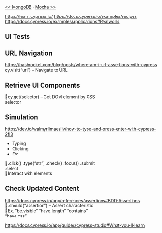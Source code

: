 [<< MongoDB](MongoDB) ‧ [Mocha >>](Mocha)

https://learn.cypress.io/
https://docs.cypress.io/examples/recipes
https://docs.cypress.io/examples/applications#Realworld
## UI Tests

## URL Navigation
https://hashrocket.com/blog/posts/where-am-i-url-assertions-with-cypress
cy.visit(“url”) – Navigate to URL  

## Retrieve UI Components

cy.get(selector) – Get DOM element by CSS  
selector 

## Simulation
https://dev.to/walmyrlimaesilv/how-to-type-and-press-enter-with-cypress-2fl3
- Typing
- Clicking
- Etc.

.click() .type(“str”) .check() .focus() .submit  
.select  
Interact with elements  

## Check Updated Content
https://docs.cypress.io/app/references/assertions#BDD-Assertions
.should(“assertion”) – Assert characteristic  
Ex. “be.visible” “have.length” “contains”  
“have.css”

https://docs.cypress.io/app/guides/cypress-studio#What-you-ll-learn